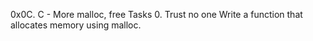 0x0C. C - More malloc, free Tasks 0. Trust no one Write a function that allocates memory using malloc.
